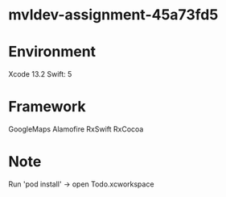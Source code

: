 # mvldev-assignment-45a73fd5

# Environment
Xcode 13.2
Swift: 5

# Framework
GoogleMaps
Alamofire
RxSwift
RxCocoa

# Note
Run 'pod install' -> open Todo.xcworkspace
